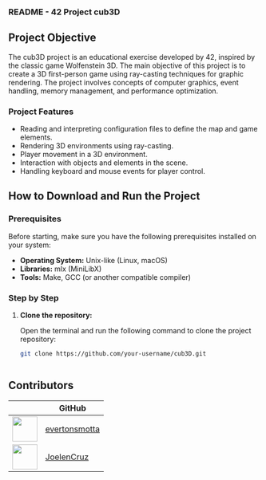 
### README - 42 Project cub3D

## Project Objective

The cub3D project is an educational exercise developed by 42, inspired by the classic game Wolfenstein 3D. The main objective of this project is to create a 3D first-person game using ray-casting techniques for graphic rendering. The project involves concepts of computer graphics, event handling, memory management, and performance optimization.

### Project Features

- Reading and interpreting configuration files to define the map and game elements.
- Rendering 3D environments using ray-casting.
- Player movement in a 3D environment.
- Interaction with objects and elements in the scene.
- Handling keyboard and mouse events for player control.

## How to Download and Run the Project

### Prerequisites

Before starting, make sure you have the following prerequisites installed on your system:

- **Operating System:** Unix-like (Linux, macOS)
- **Libraries:** mlx (MiniLibX)
- **Tools:** Make, GCC (or another compatible compiler)

### Step by Step

1. **Clone the repository:**

   Open the terminal and run the following command to clone the project repository:

   ```sh
   git clone https://github.com/your-username/cub3D.git



## Contributors

|                                                 | GitHub                      |
|-------------------------------------------------|-----------------------------|
| <img src="https://avatars.githubusercontent.com/u/106706496?v=4" width="50" height="50"> | [evertonsmotta](https://github.com/evertonsmotta) |
| <img src="https://avatars.githubusercontent.com/u/43698585?v=4" width="50" height="50"> | [JoelenCruz](https://github.com/JoelenCruz) |
